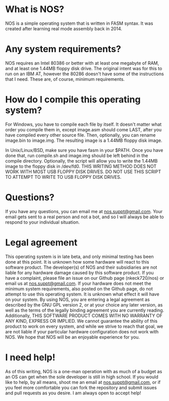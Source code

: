 # What is NOS?
NOS is a simple operating system that is written in FASM syntax. It was created after learning real mode assembly back in 2014.

# Any system requirements?
NOS requires an Intel 80386 or better with at least one megabyte of RAM, and at least one 1.44MB floppy disk drive. The original intent was for this to run on an IBM AT, however the 80286 doesn't have some of the instructions that I need. These are, of course, minimum requirements.

# How do I compile this operating system?
For Windows, you have to compile each file by itself. It doesn't matter what order you compile them in, except image.asm should come LAST, after you have compiled every other source file. Then, optionally, you can rename image.bin to image.img. The resulting image is a 1.44MB floppy disk image.

In Unix/Linux/BSD, make sure you have fasm in your $PATH. Once you have done that, run compile.sh and image.img should be left behind in the compile directory. Optionally, the script will allow you to write the 1.44MB image to the floppy disk in /dev/fd0. THIS WRITING METHOD DOES NOT WORK WITH MOST USB FLOPPY DISK DRIVES. DO NOT USE THIS SCRIPT TO ATTEMPT TO WRITE TO USB FLOPPY DISK DRIVES.

# Questions?

If you have any questions, you can email me at nos.suppt@gmail.com. Your email gets sent to a real person and not a bot, and so I will always be able to respond to your individual situation.

# Legal agreement

This operating system is in late beta, and only minimal testing has been done at this point. It is unknown how some hardware will react to this software product. The developer(s) of NOS and their subsidiaries are not liable for any hardware damage caused by this software product. If you have a complaint, please file an issue on our Github page (nkeck720/nos) or email us at nos.suppt@gmail.com. If your hardware does not meet the minimum system requirements, also posted on the Github page, do not attempt to use this operating system. It is unknown what effect it will have on your system. By using NOS, you are entering a legal agreement as described by the GNU GPL version 2, or at your choice any later version, as well as the terms of the legally binding agreement you are currently reading. Additionally, THIS SOFTWARE PRODUCT COMES WITH NO WARRANTY OF ANY KIND, EXPRESS OR IMPLIED. We cannot guarantee the ability of this product to work on every system, and while we strive to reach that goal, we are not liable if your particular hardware configuration does not work with NOS. We hope that NOS will be an enjoyable experience for you.

# I need help!

As of this writing, NOS is a one-man operation with as much of a budget as an OS can get when the sole developer is still in high school. If you would like to help, by all means, shoot me an email at nos.suppt@gmail.com, or if you feel more comfortable you can fork the repository and submit issues and pull requests as you desire. I am always open to accept help!
